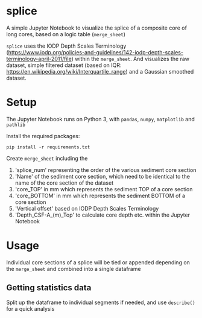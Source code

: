 # splice

A simple Jupyter Notebook to visualize the splice of a composite core of long cores, based on a logic table (`merge_sheet`)

`splice` uses the IODP Depth Scales Terminology (https://www.iodp.org/policies-and-guidelines/142-iodp-depth-scales-terminology-april-2011/file) within the `merge_sheet`. And visualizes the raw dataset, simple filtered dataset (based on IQR: https://en.wikipedia.org/wiki/Interquartile_range) and a Gaussian smoothed dataset.

# Setup

The Jupyter Notebook runs on Python 3, with `pandas`, `numpy`, `matplotlib` and `pathlib`

Install the required packages:
```
pip install -r requirements.txt
```

Create `merge_sheet` including the
1) 'splice_num' representing the order of the various sediment core section
2) 'Name' of the sediment core section, which need to be identical to the name of the core section of the dataset
3) 'core_TOP' in mm which represents the sediment TOP of a core section
4) 'core_BOTTOM' in mm which represents the sediment BOTTOM of a core section
5) 'Vertical offset' based on IODP Depth Scales Terminology
6) 'Depth_CSF-A_(m)_Top' to calculate core depth etc. within the Jupyter Notebook

# Usage

Individual core sections of a splice will be tied or appended depending on the `merge_sheet` and combined into a single dataframe

## Getting statistics data

Split up the dataframe to individual segments if needed, and use `describe()` for a quick analysis
